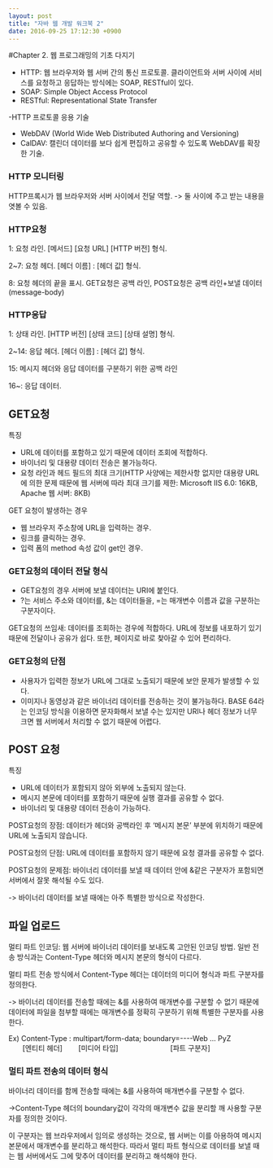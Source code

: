 ```yaml
---
layout: post
title: "자바 웹 개발 워크북 2"
date: 2016-09-25 17:12:30 +0900
---
```


#Chapter 2. 웹 프로그래밍의 기초 다지기
<br>
- HTTP: 웹 브라우저와 웹 서버 간의 통신 프로토콜. 클라이언트와 서버 사이에 서비스를 요청하고 응답하는 방식에는 SOAP, RESTful이 있다.
- SOAP: Simple Object Access Protocol
- RESTful: Representational State Transfer

-HTTP 프로토콜 응용 기술
  - WebDAV (World Wide Web Distributed Authoring and Versioning)
  - CalDAV: 캘린더 데이터를 보다 쉽게 편집하고 공유할 수 있도록 WebDAV를 확장한 기술.
  
### HTTP 모니터링
 HTTP프록시가 웹 브라우저와 서버 사이에서 전달 역할.
 -> 둘 사이에 주고 받는 내용을 엿볼 수 있음.
 
### HTTP요청

1: 요청 라인. [메서드] [요청 URL] [HTTP 버전] 형식.

2~7: 요청 헤더. [헤더 이름] : [헤더 값] 형식.

8: 요청 헤더의 끝을 표시. GET요청은 공백 라인, POST요청은 공백 라인+보낼 데이터(message-body)

### HTTP응답

1: 상태 라인. [HTTP 버전] [상태 코드] [상태 설명] 형식.

2~14: 응답 헤더. [헤더 이름] : [헤더 값] 형식.

15: 메시지 헤더와 응답 데이터를 구분하기 위한 공백 라인

16~: 응답 데이터.

## GET요청

특징

- URL에 데이터를 포함하고 있기 때문에 데이터 조회에 적합하다.
- 바이너리 및 대용량 데이터 전송은 불가능하다.
- 요청 라인과 헤드 필드의 최대 크기(HTTP 사양에는 제한사항 없지만 대용량 URL에 의한 문제 때문에 웹 서버에 따라 최대 크기를 제한: Microsoft IIS 6.0: 16KB, Apache 웹 서버: 8KB)

GET 요청이 발생하는 경우

- 웹 브라우저 주소창에 URL을 입력하는 경우.
- 링크를 클릭하는 경우.
- 입력 폼의 method 속성 값이 get인 경우.
 
### GET요청의 데이터 전달 형식

- GET요청의 경우 서버에 보낼 데이터는 URI에 붙인다.
- ?는 서비스 주소와 데이터를, &는 데이터들을, =는 매개변수 이름과 값을 구분하는 구분자이다.

GET요청의 쓰임새: 데이터를 조회하는 경우에 적합하다. URL에 정보를 내포하기 있기 때문에 전달이나 공유가 쉽다. 또한, 페이지로 바로 찾아갈 수 있어 편리하다.

### GET요청의 단점
- 사용자가 입력한 정보가 URL에 그대로 노출되기 때문에 보안 문제가 발생할 수 있다.
- 이미지나 동영상과 같은 바이너리 데이터를 전송하는 것이 불가능하다. BASE 64라는 인코딩 방식을 이용하면 문자화해서 보낼 수는 있지만 URI나 헤더 정보가 너무 크면 웹 서버에서 처리할 수 없기 때문에 어렵다.

## POST 요청

특징
- URL에 데이터가 포함되지 않아 외부에 노출되지 않는다.
- 메시지 본문에 데이터를 포함하기 때문에 실행 결과를 공유할 수 없다.
- 바이너리 및 대용량 데이터 전송이 가능하다.

POST요청의 장점: 데이터가 헤더와 공백라인 후 ‘메시지 본문’ 부분에 위치하기 때문에 URL에 노출되지 않습니다.

POST요청의 단점: URL에 데이터를 포함하지 않기 때문에 요청 결과를 공유할 수 없다.

POST요청의 문제점: 바이너리 데이터를 보낼 때 데이터 안에 &같은 구분자가 포함되면 서버에서 잘못 해석될 수도 있다. 

-> 바이너리 데이터를 보낼 때에는 아주 특별한 방식으로 작성한다.

## 파일 업로드

멀티 파트 인코딩: 웹 서버에 바이너리 데이터를 보내도록 고안된 인코딩 방법.
                 일반 전송 방식과는 Content-Type 헤더와 메시지 본문의 형식이 다르다.
				 
 멀티 파트 전송 방식에서 Content-Type 헤더는 데이터의 미디어 형식과 파트 구분자를 정의한다.
 
 -> 바이너리 데이터를 전송할 때에는 &를 사용하여 매개변수를 구분할 수 없기 때문에 데이터에 파일을 첨부할 때에는 매개변수를 정확히 구분하기 위해 특별한 구분자를 사용한다.
 
 Ex) Content-Type : multipart/form-data; boundary=----Web … PyZ
<br>
       &nbsp;&nbsp;&nbsp;&nbsp;&nbsp;&nbsp; [엔티티 헤더]  &nbsp;&nbsp;&nbsp;&nbsp;&nbsp;&nbsp;    [미디어 타입]   &nbsp;&nbsp;&nbsp;&nbsp;&nbsp;&nbsp;&nbsp;&nbsp;&nbsp;&nbsp;&nbsp;&nbsp;&nbsp;&nbsp;&nbsp;&nbsp;&nbsp;&nbsp;&nbsp;&nbsp;&nbsp;&nbsp;&nbsp;&nbsp;    [파트 구분자]
	
### 멀티 파트 전송의 데이터 형식

 바이너리 데이터를 함께 전송할 때에는 &를 사용하여 매개변수를 구분할 수 없다.
 
 ->Content-Type 헤더의 boundary값이 각각의 매개변수 값을 분리할 깨 사용할 구분자를 정의한 것이다.
 
 이 구분자는 웹 브라우저에서 임의로 생성하는 것으로, 웹 서버는 이를 아용하여 메시지 본문에서 매개변수를 분리하고 해석한다.
 따라서 멀티 파트 형식으로 데이터를 보낼 때는 웹 서버에서도 그에 맞추어 데이터를 분리하고 해석해야 한다.

